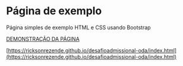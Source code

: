 # Página de exemplo
Página simples de exemplo HTML e CSS usando Bootstrap

[DEMONSTRAÇÃO DA PÁGINA](https://ricksonrezende.github.io/desafioadmissional-oda/index.html)

[https://ricksonrezende.github.io/desafioadmissional-oda/index.html](https://ricksonrezende.github.io/desafioadmissional-oda/index.html)

